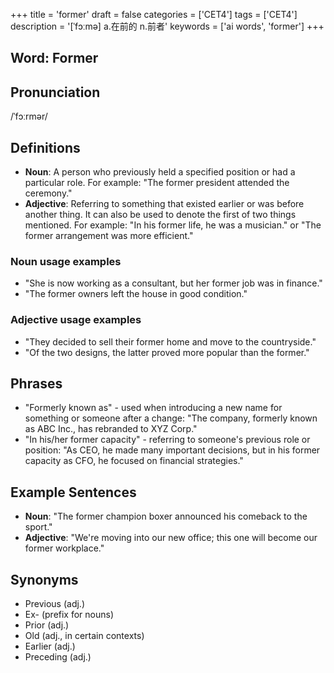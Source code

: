 +++
title = 'former'
draft = false
categories = ['CET4']
tags = ['CET4']
description = '[ˈfɔːmə] a.在前的 n.前者'
keywords = ['ai words', 'former']
+++

## Word: Former

## Pronunciation
/ˈfɔːrmər/

## Definitions
- **Noun**: A person who previously held a specified position or had a particular role. For example: "The former president attended the ceremony."
- **Adjective**: Referring to something that existed earlier or was before another thing. It can also be used to denote the first of two things mentioned. For example: "In his former life, he was a musician." or "The former arrangement was more efficient."

### Noun usage examples
- "She is now working as a consultant, but her former job was in finance."
- "The former owners left the house in good condition."

### Adjective usage examples
- "They decided to sell their former home and move to the countryside."
- "Of the two designs, the latter proved more popular than the former."

## Phrases
- "Formerly known as" - used when introducing a new name for something or someone after a change: "The company, formerly known as ABC Inc., has rebranded to XYZ Corp."
- "In his/her former capacity" - referring to someone's previous role or position: "As CEO, he made many important decisions, but in his former capacity as CFO, he focused on financial strategies."

## Example Sentences
- **Noun**: "The former champion boxer announced his comeback to the sport."
- **Adjective**: "We're moving into our new office; this one will become our former workplace."

## Synonyms
- Previous (adj.)
- Ex- (prefix for nouns)
- Prior (adj.)
- Old (adj., in certain contexts)
- Earlier (adj.)
- Preceding (adj.)
